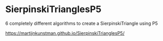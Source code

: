 # SierpinskiTrianglesP5

6 completely different algorithms to create a SierpinskiTriangle using P5

https://martijnkunstman.github.io/SierpinskiTrianglesP5/